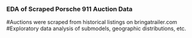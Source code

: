 ### EDA of Scraped Porsche 911 Auction Data
#Auctions were scraped from historical listings on bringatrailer.com
#Exploratory data analysis of submodels, geographic distributions, etc.
